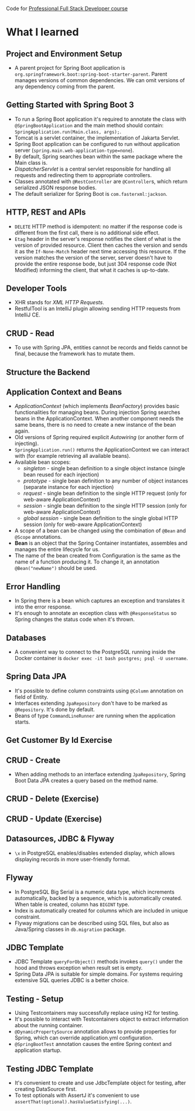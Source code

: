 Code for [Professional Full Stack Developer course](https://www.amigoscode.com/courses/full-stack-professional)

# What I learned

## Project and Environment Setup

- A parent project for Spring Boot application is `org.springframework.boot:spring-boot-starter-parent`. Parent manages
  versions of common dependencies. We can omit versions of any dependency coming from the parent.

## Getting Started with Spring Boot 3

- To run a Spring Boot application it's required to annotate the class with `@SpringBootApplication` and the main method
  should contain: `SpringApplication.run(Main.class, args);`.
- Tomcat is a servlet container, the implementation of Jakarta Servlet.
- Spring Boot application can be configured to run without application server (`spring.main.web-application-type=none`).
- By default, Spring searches bean within the same package where the Main class is.
- _DispatcherServlet_ is a central servlet responsible for handling all requests and redirecting them to appropriate
  controllers.
- Classes annotated with `@RestController` are `@Controller`s, which return serialized JSON response bodies.
- The default serializer for Spring Boot is `com.fasterxml:jackson`.

## HTTP, REST and APIs

- `DELETE` HTTP method is idempotent: no matter if the response code is different from the first call, there is no
  additional side effect.
- `Etag` header in the server's response notifies the client of what is the version of provided resource. Client then
  caches the version and sends it as the `If-None-Match` header next time accessing this resource. If the version
  matches the version of the server, server doesn't have to provide the entire response bode, but just 304 response
  code (Not Modified) informing the client, that what it caches is up-to-date.

## Developer Tools

- XHR stands for _XML HTTP Requests_.
- RestfulTool is an IntelliJ plugin allowing sending HTTP requests from IntelliJ CE.

## CRUD - Read

- To use with Spring JPA, entities cannot be records and fields cannot be final, because the framework has to mutate
  them.

## Structure the Backend

## Application Context and Beans

- _ApplicationContext_ (which implements _BeanFactory_) provides basic functionalities for managing beans. During
  injection Spring searches beans in the ApplicationContext. When another component needs the same beans, there is no
  need to create a new instance of the bean again.
- Old versions of Spring required explicit _Autowiring_ (or another form of injecting).
- `SpringApplication.run()` returns the ApplicationContext we can interact with (for example retrieving all available
  beans).
- Available bean scopes:
    - _singleton_ - single bean definition to a single object instance (single bean reused for each injection)
    - _prototype_ - single bean definition to any number of object instances (separate instance for each injection)
    - _request_ - single bean definition to the single HTTP request (only for web-aware ApplicationContext)
    - _session_ - single bean definition to the single HTTP session (only for web-aware ApplicationContext)
    - _global session_ - single bean definition to the single global HTTP session (only for web-aware
      ApplicationContext)
- A scope of a bean can be changed using the combination of `@Bean` and `@Scope` annotations.
- __Bean__ is an object that the Spring Container instantiates, assembles and manages the entire lifecycle for us.
- The name of the bean created from Configuration is the same as the name of a function producing it. To change it, an
  annotation `@Bean("newName")` should be used.

## Error Handling

- In Spring there is a bean which captures an exception and translates it into the error response.
- It's enough to annotate an exception class with `@ResponseStatus` so Spring changes the status code when it's thrown.

## Databases

- A convenient way to connect to the PostgreSQL running inside the Docker container
  is `docker exec -it bash postgres; psql -U username`.

## Spring Data JPA

- It's possible to define column constraints using `@Column` annotation on field of Entity.
- Interfaces extending `JpaRepository` don't have to be marked as `@Repository`. It's done by default.
- Beans of type `CommandLineRunner` are running when the application starts.

## Get Customer By Id Exercise

## CRUD - Create

- When adding methods to an interface extending `JpaRepository`, Spring Boot Data JPA creates a query based on the
  method name.

## CRUD - Delete (Exercise)

## CRUD - Update (Exercise)

## Datasources, JDBC & Flyway

- `\x` in PostgreSQL enables/disables extended display, which allows displaying records in more user-friendly format.

## Flyway

- In PostgreSQL Big Serial is a numeric data type, which increments automatically, backed by a sequence, which is
  automatically created. When table is created, column has `BIGINT` type.
- Index is automatically created for columns which are included in unique constraint.
- Flyway migrations can be described using SQL files, but also as Java/Spring classes in `db.migration` package.

## JDBC Template

- JDBC Template `queryForObject()` methods invokes `query()` under the hood and throws exception when result set is
  empty.
- Spring Data JPA is suitable for simple domains. For systems requiring extensive SQL queries JDBC is a better choice.

## Testing - Setup

- Using Testcontainers may successfully replace using H2 for testing.
- It's possible to interact with Testcontainers object to extract information about the running container.
- `@DynamicPropertySource` annotation allows to provide properties for Spring, which can override application.yml
  configuration.
- `@SpringBootTest` annotation causes the entire Spring context and application startup.

## Testing JDBC Template

- It's convenient to create and use JdbcTemplate object for testing, after creating DataSource first.
- To test optionals with AssertJ it's convenient to use `assertThat(optional).hasValueSatisfying(...)`.


